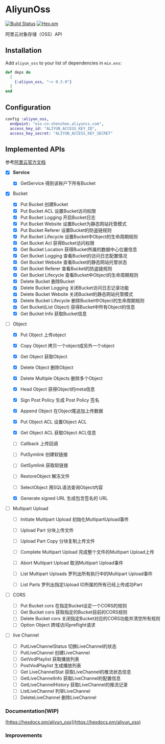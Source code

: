 # AliyunOss

[![Build Status](https://travis-ci.org/ug0/aliyun_oss.svg?branch=master)](https://travis-ci.org/ug0/aliyun_oss)
[![Hex.pm](https://img.shields.io/hexpm/v/aliyun_oss.svg)](https://hex.pm/packages/aliyun_oss)

阿里云对象存储（OSS）API

## Installation

Add `aliyun_oss` to your list of dependencies in `mix.exs`:

```elixir
def deps do
  [
    {:aliyun_oss, "~> 0.3.0"}
  ]
end
```


## Configuration
```elixir
config :aliyun_oss,
  endpoint: "oss-cn-shenzhen.aliyuncs.com",
  access_key_id: "ALIYUN_ACCESS_KEY_ID",
  access_key_secret: "ALIYUN_ACCESS_KEY_SECRET"
```

## Implemented APIs

参考[阿里云官方文档](https://help.aliyun.com/document_detail/31948.html?spm=a2c4g.11186623.6.1037.520869cbKcHFcL)

- [x] **Service**

  - [x] GetService	得到该账户下所有Bucket

- [x] Bucket

  - [x] Put Bucket	创建Bucket
  - [x] Put Bucket ACL	设置Bucket访问权限
  - [x] Put Bucket Logging	开启Bucket日志
  - [x] Put Bucket Website	设置Bucket为静态网站托管模式
  - [x] Put Bucket Referer	设置Bucket的防盗链规则
  - [x] Put Bucket Lifecycle	设置Bucket中Object的生命周期规则
  - [x] Get Bucket Acl	获得Bucket访问权限
  - [x] Get Bucket Location	获得Bucket所属的数据中心位置信息
  - [x] Get Bucket Logging	查看Bucket的访问日志配置情况
  - [x] Get Bucket Website	查看Bucket的静态网站托管状态
  - [x] Get Bucket Referer	查看Bucket的防盗链规则
  - [x] Get Bucket Lifecycle	查看Bucket中Object的生命周期规则
  - [x] Delete Bucket	删除Bucket
  - [x] Delete Bucket Logging	关闭Bucket访问日志记录功能
  - [x] Delete Bucket Website	关闭Bucket的静态网站托管模式
  - [x] Delete Bucket Lifecycle	删除Bucket中Object的生命周期规则
  - [x] Get Bucket(List Object)	获得Bucket中所有Object的信息
  - [x] Get Bucket Info	获取Bucket信息

- [ ] Object

  - [x] Put Object	上传object
  - [x] Copy Object	拷贝一个object成另外一个object
  - [x] Get Object	获取Object
  - [x] Delete Object	删除Object
  - [x] Delete Multiple Objects	删除多个Object
  - [x] Head Object	获得Object的meta信息
  - [x] Sign Post Policy	生成 Post Policy 签名
  - [x] Append Object	在Object尾追加上传数据
  - [x] Put Object ACL	设置Object ACL
  - [x] Get Object ACL	获取Object ACL信息
  - [ ] Callback	上传回调
  - [ ] PutSymlink	创建软链接
  - [ ] GetSymlink	获取软链接
  - [ ] RestoreObject	解冻文件
  - [ ] SelectObject	用SQL语法查询Object内容
  - [x] Generate signed URL 生成包含签名的 URL


- [ ] Multipart Upload

  - [ ] Initiate Multipart Upload	初始化MultipartUpload事件
  - [ ] Upload Part	分块上传文件
  - [ ] Upload Part Copy	分块复制上传文件
  - [ ] Complete Multipart Upload	完成整个文件的Multipart Upload上传
  - [ ] Abort Multipart Upload	取消Multipart Upload事件
  - [ ] List Multipart Uploads	罗列出所有执行中的Multipart Upload事件
  - [ ] List Parts	罗列出指定Upload ID所属的所有已经上传成功Part


- [ ] CORS
  - [ ] Put Bucket cors	在指定Bucket设定一个CORS的规则
  - [ ] Get Bucket cors	获取指定的Bucket目前的CORS规则
  - [ ] Delete Bucket cors	关闭指定Bucket对应的CORS功能并清空所有规则
  - [ ] Option Object	跨域访问preflight请求

- [ ] live Channel
  - [ ] PutLiveChannelStatus	切换LiveChannel的状态
  - [ ] PutLiveChannel	创建LiveChannel
  - [ ] GetVodPlaylist	获取播放列表
  - [ ] PostVodPlaylist	生成播放列表
  - [ ] Get LiveChannelStat	获取LiveChannel的推流状态信息
  - [ ] GetLiveChannelInfo	获取LiveChannel的配置信息
  - [ ] GetLiveChannelHistory	获取LiveChannel的推流记录
  - [ ] ListLiveChannel	列举LiveChannel
  - [ ] DeleteLiveChannel	删除LiveChannel

### Documentation(WIP)
[https://hexdocs.pm/aliyun_oss](https://hexdocs.pm/aliyun_oss)

### Improvements